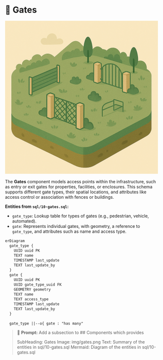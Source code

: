 # 🚪 Gates

![Gates](./img/gates.png)

The **Gates** component models access points within the infrastructure, such as entry or exit gates for properties, facilities, or enclosures. This schema supports different gate types, their spatial locations, and attributes like access control or association with fences or buildings.

**Entities from `sql/10-gates.sql`:**

- `gate_type`: Lookup table for types of gates (e.g., pedestrian, vehicle, automated).
- `gate`: Represents individual gates, with geometry, a reference to `gate_type`, and attributes such as name and access type.

```mermaid
erDiagram
  gate_type {
    UUID uuid PK
    TEXT name
    TIMESTAMP last_update
    TEXT last_update_by
  }
  gate {
    UUID uuid PK
    UUID gate_type_uuid FK
    GEOMETRY geometry
    TEXT name
    TEXT access_type
    TIMESTAMP last_update
    TEXT last_update_by
  }

  gate_type ||--o{ gate : "has many"
```

> 🤖 **Prompt:** Add a subsection to ## Components which provides
>
>SubHeading: Gates
>Image: img/gates.png
>Text: Summary of the entities in sql/10-gates.sql
>Mermaid: Diagram of the entities in sql/10-gates.sql
>